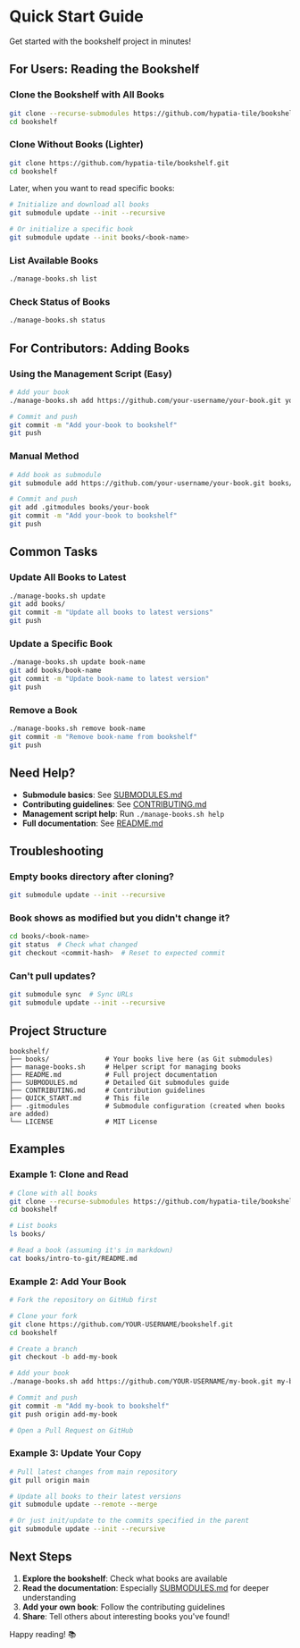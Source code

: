 # Quick Start Guide

Get started with the bookshelf project in minutes!

## For Users: Reading the Bookshelf

### Clone the Bookshelf with All Books

```bash
git clone --recurse-submodules https://github.com/hypatia-tile/bookshelf.git
cd bookshelf
```

### Clone Without Books (Lighter)

```bash
git clone https://github.com/hypatia-tile/bookshelf.git
cd bookshelf
```

Later, when you want to read specific books:

```bash
# Initialize and download all books
git submodule update --init --recursive

# Or initialize a specific book
git submodule update --init books/<book-name>
```

### List Available Books

```bash
./manage-books.sh list
```

### Check Status of Books

```bash
./manage-books.sh status
```

## For Contributors: Adding Books

### Using the Management Script (Easy)

```bash
# Add your book
./manage-books.sh add https://github.com/your-username/your-book.git your-book

# Commit and push
git commit -m "Add your-book to bookshelf"
git push
```

### Manual Method

```bash
# Add book as submodule
git submodule add https://github.com/your-username/your-book.git books/your-book

# Commit and push
git add .gitmodules books/your-book
git commit -m "Add your-book to bookshelf"
git push
```

## Common Tasks

### Update All Books to Latest

```bash
./manage-books.sh update
git add books/
git commit -m "Update all books to latest versions"
git push
```

### Update a Specific Book

```bash
./manage-books.sh update book-name
git add books/book-name
git commit -m "Update book-name to latest version"
git push
```

### Remove a Book

```bash
./manage-books.sh remove book-name
git commit -m "Remove book-name from bookshelf"
git push
```

## Need Help?

- **Submodule basics**: See [SUBMODULES.md](SUBMODULES.md)
- **Contributing guidelines**: See [CONTRIBUTING.md](CONTRIBUTING.md)
- **Management script help**: Run `./manage-books.sh help`
- **Full documentation**: See [README.md](README.md)

## Troubleshooting

### Empty books directory after cloning?

```bash
git submodule update --init --recursive
```

### Book shows as modified but you didn't change it?

```bash
cd books/<book-name>
git status  # Check what changed
git checkout <commit-hash>  # Reset to expected commit
```

### Can't pull updates?

```bash
git submodule sync  # Sync URLs
git submodule update --init --recursive
```

## Project Structure

```
bookshelf/
├── books/              # Your books live here (as Git submodules)
├── manage-books.sh     # Helper script for managing books
├── README.md           # Full project documentation
├── SUBMODULES.md       # Detailed Git submodules guide
├── CONTRIBUTING.md     # Contribution guidelines
├── QUICK_START.md      # This file
├── .gitmodules         # Submodule configuration (created when books are added)
└── LICENSE             # MIT License
```

## Examples

### Example 1: Clone and Read

```bash
# Clone with all books
git clone --recurse-submodules https://github.com/hypatia-tile/bookshelf.git
cd bookshelf

# List books
ls books/

# Read a book (assuming it's in markdown)
cat books/intro-to-git/README.md
```

### Example 2: Add Your Book

```bash
# Fork the repository on GitHub first

# Clone your fork
git clone https://github.com/YOUR-USERNAME/bookshelf.git
cd bookshelf

# Create a branch
git checkout -b add-my-book

# Add your book
./manage-books.sh add https://github.com/YOUR-USERNAME/my-book.git my-book

# Commit and push
git commit -m "Add my-book to bookshelf"
git push origin add-my-book

# Open a Pull Request on GitHub
```

### Example 3: Update Your Copy

```bash
# Pull latest changes from main repository
git pull origin main

# Update all books to their latest versions
git submodule update --remote --merge

# Or just init/update to the commits specified in the parent
git submodule update --init --recursive
```

## Next Steps

1. **Explore the bookshelf**: Check what books are available
2. **Read the documentation**: Especially [SUBMODULES.md](SUBMODULES.md) for deeper understanding
3. **Add your own book**: Follow the contributing guidelines
4. **Share**: Tell others about interesting books you've found!

Happy reading! 📚
